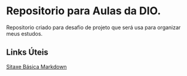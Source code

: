 # Repositorio para Aulas da DIO.
Repositorio criado para desafio de projeto que será usa para organizar meus estudos.

## Links Úteis
[Sitaxe Básica Markdown](https://www.markdownguide.org/)
